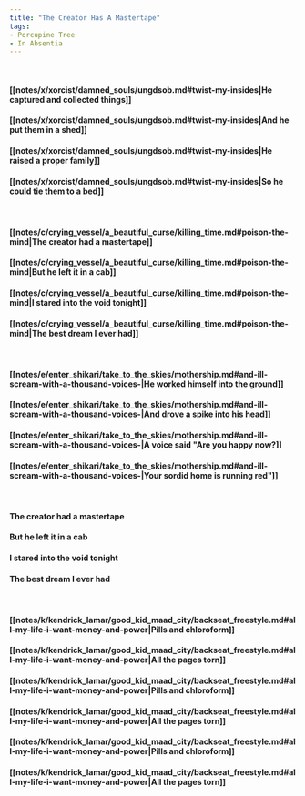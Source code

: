 ```yaml
---
title: "The Creator Has A Mastertape"
tags:
- Porcupine Tree
- In Absentia
---
```

&nbsp;
#### [[notes/x/xorcist/damned_souls/ungdsob.md#twist-my-insides|He captured and collected things]]
#### [[notes/x/xorcist/damned_souls/ungdsob.md#twist-my-insides|And he put them in a shed]]
#### [[notes/x/xorcist/damned_souls/ungdsob.md#twist-my-insides|He raised a proper family]]
#### [[notes/x/xorcist/damned_souls/ungdsob.md#twist-my-insides|So he could tie them to a bed]]
&nbsp;
#### [[notes/c/crying_vessel/a_beautiful_curse/killing_time.md#poison-the-mind|The creator had a mastertape]]
#### [[notes/c/crying_vessel/a_beautiful_curse/killing_time.md#poison-the-mind|But he left it in a cab]]
#### [[notes/c/crying_vessel/a_beautiful_curse/killing_time.md#poison-the-mind|I stared into the void tonight]]
#### [[notes/c/crying_vessel/a_beautiful_curse/killing_time.md#poison-the-mind|The best dream I ever had]]
&nbsp;
#### [[notes/e/enter_shikari/take_to_the_skies/mothership.md#and-ill-scream-with-a-thousand-voices-|He worked himself into the ground]]
#### [[notes/e/enter_shikari/take_to_the_skies/mothership.md#and-ill-scream-with-a-thousand-voices-|And drove a spike into his head]]
#### [[notes/e/enter_shikari/take_to_the_skies/mothership.md#and-ill-scream-with-a-thousand-voices-|A voice said "Are you happy now?]]
#### [[notes/e/enter_shikari/take_to_the_skies/mothership.md#and-ill-scream-with-a-thousand-voices-|Your sordid home is running red"]]
&nbsp;
#### The creator had a mastertape
#### But he left it in a cab
#### I stared into the void tonight
#### The best dream I ever had
&nbsp;
#### [[notes/k/kendrick_lamar/good_kid_maad_city/backseat_freestyle.md#all-my-life-i-want-money-and-power|Pills and chloroform]]
#### [[notes/k/kendrick_lamar/good_kid_maad_city/backseat_freestyle.md#all-my-life-i-want-money-and-power|All the pages torn]]
#### [[notes/k/kendrick_lamar/good_kid_maad_city/backseat_freestyle.md#all-my-life-i-want-money-and-power|Pills and chloroform]]
#### [[notes/k/kendrick_lamar/good_kid_maad_city/backseat_freestyle.md#all-my-life-i-want-money-and-power|All the pages torn]]
#### [[notes/k/kendrick_lamar/good_kid_maad_city/backseat_freestyle.md#all-my-life-i-want-money-and-power|Pills and chloroform]]
#### [[notes/k/kendrick_lamar/good_kid_maad_city/backseat_freestyle.md#all-my-life-i-want-money-and-power|All the pages torn]]

